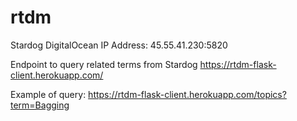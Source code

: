 # rtdm
Stardog DigitalOcean IP Address: 45.55.41.230:5820


Endpoint to query related terms from Stardog
https://rtdm-flask-client.herokuapp.com/


Example of query:
https://rtdm-flask-client.herokuapp.com/topics?term=Bagging